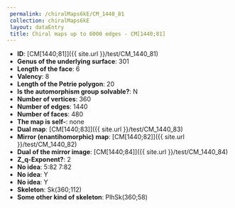 ```yaml
--- 
 permalink: /chiralMaps6kE/CM_1440_81 
 collection: chiralMaps6kE
 layout: dataEntry
 title: Chiral maps up to 6000 edges - CM[1440;81]
---
```


- **ID**: [CM[1440;81]]({{ site.url }}/test/CM_1440_81)
- **Genus of the underlying surface**: 301
- **Length of the face**: 6
- **Valency**: 8
- **Length of the Petrie polygon**: 20
- **Is the automorphism group solvable?**: N
- **Number of vertices**: 360
- **Number of edges**: 1440
- **Number of faces**: 480
- **The map is self-**: none
- **Dual map**: [CM[1440;83]]({{ site.url }}/test/CM_1440_83)
- **Mirror (enantihomorphic) map**: [CM[1440;82]]({{ site.url }}/test/CM_1440_82)
- **Dual of the mirror image**: [CM[1440;84]]({{ site.url }}/test/CM_1440_84)
- **Z_q-Exponent?**: 2
- **No idea**:  5:82 7:82
- **No idea**: Y
- **No idea**: Y
- **Skeleton**: Sk(360;112)
- **Some other kind of skeleton**: PlhSk(360;58)
